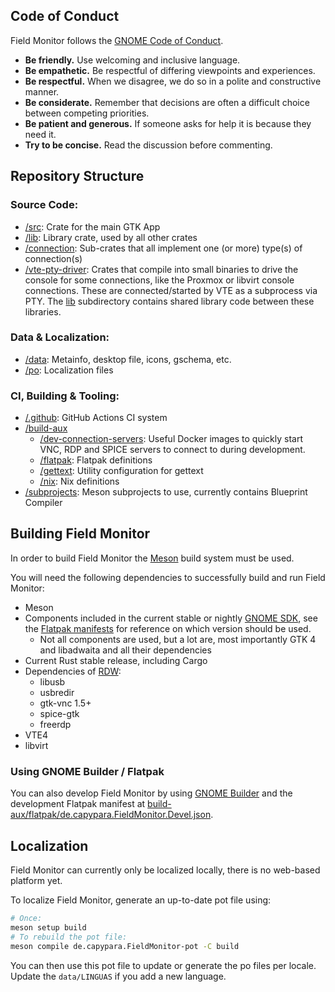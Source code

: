 ## Code of Conduct

Field Monitor follows the [GNOME Code of Conduct](https://conduct.gnome.org/).

- **Be friendly.** Use welcoming and inclusive language.
- **Be empathetic.** Be respectful of differing viewpoints and experiences.
- **Be respectful.** When we disagree, we do so in a polite and constructive manner.
- **Be considerate.** Remember that decisions are often a difficult choice between competing priorities.
- **Be patient and generous.** If someone asks for help it is because they need it.
- **Try to be concise.** Read the discussion before commenting.

## Repository Structure

### Source Code:

- [/src](src): Crate for the main GTK App
- [/lib](lib): Library crate, used by all other crates
- [/connection](connection): Sub-crates that all implement one (or more) type(s) of connection(s)
- [/vte-pty-driver](vte-pty-driver):
  Crates that compile into small binaries to drive the console for some connections, like the Proxmox
  or libvirt console connections. These are connected/started by VTE as a subprocess via PTY. The
  [lib](vte-pty-driver/lib) subdirectory contains shared library code between these libraries.

### Data & Localization:

- [/data](data): Metainfo, desktop file, icons, gschema, etc.
- [/po](po): Localization files

### CI, Building & Tooling:

- [/.github](.github): GitHub Actions CI system
- [/build-aux](build-aux)
    - [/dev-connection-servers](build-aux/dev-connection-servers):
      Useful Docker images to quickly start VNC, RDP and SPICE servers to connect to during
      development.
    - [/flatpak](build-aux/flatpak): Flatpak definitions
    - [/gettext](build-aux/gettext): Utility configuration for gettext
    - [/nix](build-aux/nix): Nix definitions
- [/subprojects](subprojects): Meson subprojects to use, currently contains Blueprint Compiler

## Building Field Monitor

In order to build Field Monitor the [Meson](https://mesonbuild.com/) build system must be used.

You will need the following dependencies to successfully build and run Field Monitor:

- Meson
- Components included in the current stable or nightly
  [GNOME SDK](https://developer.gnome.org/documentation/introduction/components.html),
  see the [Flatpak manifests](build-aux/flatpak/de.capypara.FieldMonitor.Devel.json)
  for reference on which version should be used.
    - Not all components are used, but a lot are, most importantly GTK 4 and libadwaita and all their dependencies
- Current Rust stable release, including Cargo
- Dependencies of [RDW](https://gitlab.gnome.org/malureau/rdw):
    - libusb
    - usbredir
    - gtk-vnc 1.5+
    - spice-gtk
    - freerdp
- VTE4
- libvirt

### Using GNOME Builder / Flatpak

You can also develop Field Monitor by using [GNOME Builder](https://apps.gnome.org/en/Builder/) and the development
Flatpak manifest
at [build-aux/flatpak/de.capypara.FieldMonitor.Devel.json](build-aux/flatpak/de.capypara.FieldMonitor.Devel.json).

## Localization

Field Monitor can currently only be localized locally, there is no web-based platform yet.

To localize Field Monitor, generate an up-to-date pot file using:

```sh
# Once:
meson setup build
# To rebuild the pot file:
meson compile de.capypara.FieldMonitor-pot -C build
```

You can then use this pot file to update or generate the po files per locale. Update the `data/LINGUAS` if
you add a new language.
